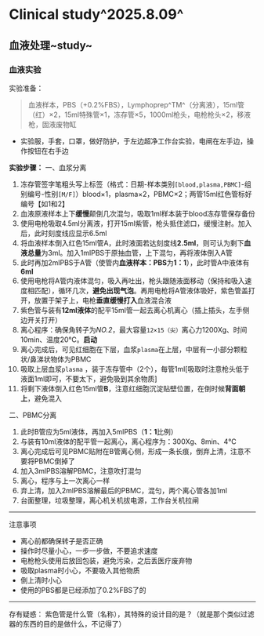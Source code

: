 # Clinical study^2025.8.09^
## 血液处理~study~
### 血液实验

实验准备：

> 血液样本，PBS（+0.2%FBS），Lymphoprep^TM^（分离液），15ml管（红）×2，15ml特殊管×1，冻存管×5，1000ml枪头，电枪枪头×2，移液枪，固液废物缸

 - 实验服，手套，口罩，做好防护，于左边超净工作台实验，电闸在左手边，操作按钮在右手边

**实验步骤：**
一、血浆分离
 1. 冻存管签字笔粗头写上标签（格式：日期-样本类别`[blood,plasma,PBMC]`-组别编号-性别`[M/F]`）blood×1，plasma×2，PBMC×2；两管15ml红色管标好编号【如1和2】
 2. 血液原液样本上下**缓慢**颠倒几次混匀，吸取1ml样本装于blood冻存管保存备份
 3. 使用电枪吸取4.5ml分离液，打开15ml紫管，枪头抵住滤口，缓慢注射。加入后，此时刻度线应显示6.5ml
 4. 将血液样本倒入红色15ml管A，此时液面若达刻度线**2.5ml**，则可认为剩下**血液总量**为3ml。加入1mlPBS于原抽血管，上下混匀，再将液体倒入A管
 5. 此时再加2mlPBS于A管（使管内**血液样本：PBS**为**1：1**），此时管A中液体有**6ml**
 6. 使用电枪将A管内液体混匀，吸入再吐出，枪头跟随液面移动（保持和吸入速度相匹配），循环几次，**避免出现气泡**。再用电枪将A管液体吸好，紫色管盖打开，放置于架子上，电枪**垂直缓慢打入**血液混合液
 7. 紫色管与装有**12ml液体**的配平15ml管一起去离心机离心（插上插头，左手侧边开关打开）
 8. 离心程序：确保角转子为*NO.2*，最大容量`12×15（尖）`离心力1200Xg、时间10min、温度20℃。**启动**
 9. 离心完成后，可见红细胞在下层，血浆`plasma`在上层，中层有一小部分颗粒状/鼻涕状物体为PBMC
 10. 吸取上层血浆`plasma` ，装于冻存管中（2个），每管1ml[吸取时注意枪头低于液面1ml即可，不要太下，避免吸到其余物质]
 11. 将剩下液体倒入红色15ml管**B**，注意红细胞沉淀贴壁位置，在倒时候**背面朝上**，避免混入

二、PBMC分离

 1. 此时B管应为5ml液体，再加入5mlPBS（**1：1**比例）
 2. 与装有10ml液体的配平管一起离心，离心程序为：300Xg、8min、4℃
 3. 离心完成后可见PBMC贴附在B管离心侧，形成一条长痕，倒弃上清，注意不要将PBMC倒掉了
 4. 加入3mlPBS溶解PBMC，注意吹打混匀
 5. 离心，程序与上一次离心一样
 6. 弃上清，加入2mlPBS溶解最后的PBMC，混匀，两个离心管各加1ml
 7. 台面整理，垃圾整理，离心机关机拔电源，工作台关机拉闸
---
注意事项
 - 离心前都确保转子是否正确
 - 操作时尽量小心，一步一步做，不要追求速度
 - 电枪枪头使用后放回包装，避免污染，之后丢医疗废弃物
 - 吸取plasma时小心，不要吸入其他物质
 - 倒上清时小心
 - 使用的PBS都是已经添加了0.2%FBS了的
---
存有疑惑：
紫色管是什么管（名称），其特殊的设计目的是？（就是那个类似过滤器的东西的目的是做什么，不记得了）

<!--stackedit_data:
eyJoaXN0b3J5IjpbLTQzNjM5MTA1MF19
-->